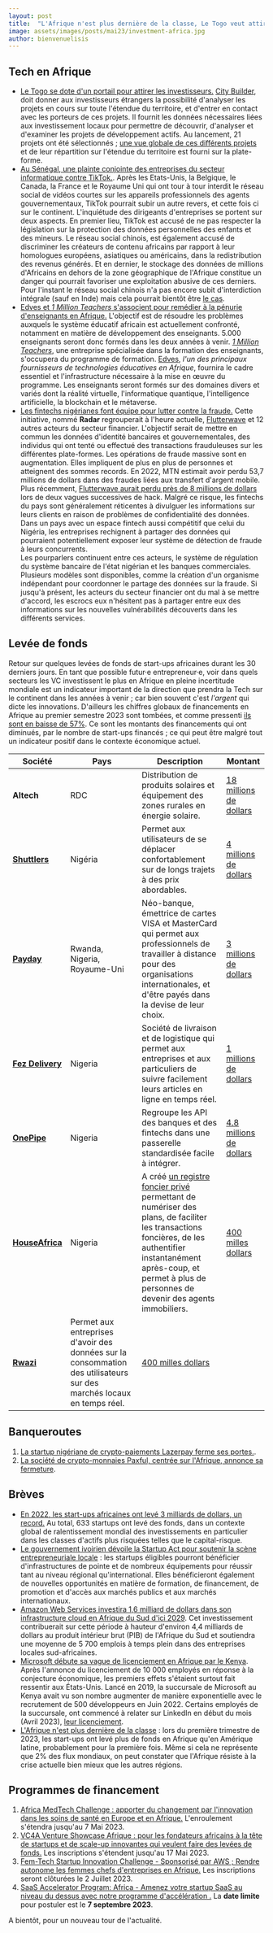 ```yaml
---
layout: post
title:  "L'Afrique n'est plus dernière de la classe, Le Togo veut attirer des investisseurs, Une plainte commune contre TikTok au Sénégal."
image: assets/images/posts/mai23/investment-africa.jpg
author: bienvenuelisis
---
```



## Tech en Afrique

- [Le Togo se dote d'un portail pour attirer les investisseurs.](https://blognet.tg/city-builder-le-portail-togolais-pour-attirer-les-investissements/) [City Builder](https://www.citivelocity.com/citybuilder/eppublic/cb/togo), doit donner aux investisseurs étrangers la possibilité d'analyser les projets en cours sur toute l'étendue du territoire, et d'entrer en contact avec les porteurs de ces projets. Il fournit les données nécessaires liées aux investissement locaux pour permettre de découvrir, d'analyser et d'examiner les projets de développement actifs. Au lancement, 21 projets ont été sélectionnés ; [une vue globale de ces différents projets](https://www.citivelocity.com/citybuilder/eppublic/cb/togo/all) et de leur répartition sur l'étendue du territoire est fourni sur la plate-forme.
- [Au Sénégal, une plainte conjointe des entreprises du secteur informatique contre TikTok.](https://blognet.tg/senegal-tiktok-dans-le-viseur-des-entreprises-du-secteur-tic/). Après les Etats-Unis, la Belgique, le Canada, la France et le Royaume Uni qui ont tour à tour interdit le réseau social de vidéos courtes sur les appareils professionnels des agents gouvernementaux, TikTok pourrait subir un autre revers, et cette fois ci sur le continent. L'inquiétude des dirigeants d'entreprises se portent sur deux aspects. En premier lieu, TikTok est accusé de ne pas respecter la législation sur la protection des données personnelles des enfants et des mineurs. Le réseau social chinois, est également accusé de discriminer les créateurs de contenu africains par rapport à leur homologues européens, asiatiques ou américains, dans la redistribution des revenus générés. Et en dernier, le stockage des données de millions d'Africains en dehors de la zone géographique de l'Afrique constitue un danger qui pourrait favoriser une exploitation abusive de ces derniers. Pour l'instant le réseau social chinois n'a pas encore subit d'interdiction intégrale (sauf en Inde) mais cela pourrait bientôt être [le cas](https://spectrumnews1.com/ma/worcester/news/2023/03/01/continued-push-to-get-tik-tok-banned-on-massachusetts-government-devices).
- [Edves et *1 Million Teachers* s'associent pour remédier à la pénurie d'enseignants en Afrique.](https://disrupt-africa.com/2023/04/14/edves-announces-a-strategic-partnership-with-1-million-teachers/) L'objectif est de résoudre les problèmes auxquels le système éducatif africain est actuellement confronté, notamment en matière de développement des enseignants. 5.000 enseignants seront donc formés dans les deux années à venir. *[1 Million Teachers](https://www.1millionteachers.com/)*, une entreprise spécialisée dans la formation des enseignants, s'occupera du programme de formation. [Edves](https://www.edves.net/), *l'un des principaux fournisseurs de technologies éducatives en Afrique*, fournira le cadre essentiel et l'infrastructure nécessaire à la mise en œuvre du programme. Les enseignants seront formés sur des domaines divers et variés dont la réalité virtuelle, l'informatique quantique, l'intelligence artificielle, la blockchain et le métaverse.
- [Les fintechs nigérianes font équipe pour lutter contre la fraude.](https://techcabal.com/2023/04/20/teamup-to-fight-fraud/) Cette initiative, nommé **Radar** regrouperait à l'heure actuelle, [Flutterwave](https://flutterwave.com/ng) et 12 autres acteurs du secteur financier. L'objectif serait de mettre en commun les données d'identité bancaires et gouvernementales, des individus qui ont tenté ou effectué des transactions frauduleuses sur les différentes plate-formes. Les opérations de fraude massive sont en augmentation. Elles impliquent de plus en plus de personnes et atteignent des sommes records. En 2022, MTN estimait avoir perdu 53,7 millions de dollars dans des fraudes liées aux transfert d'argent mobile. Plus récemment, [Flutterwave aurait perdu près de 8 millions de dollars](https://techcabal.com/2023/04/05/flutterwave-denies-being-breached/) lors de deux vagues successives de hack. Malgré ce risque, les fintechs du pays sont généralement réticentes à divulguer les informations sur leurs clients en raison de problèmes de confidentialité des données. Dans un pays avec un espace fintech aussi compétitif que celui du Nigéria, les entreprises rechignent à partager des données qui pourraient potentiellement exposer leur système de détection de fraude à leurs concurrents.  
 Les pourparlers continuent entre ces acteurs, le système de régulation du système bancaire de l'état nigérian et les banques commerciales. Plusieurs modèles sont disponibles, comme la création d'un organisme indépendant pour coordonner le partage des données sur la fraude.  Si jusqu'à présent, les acteurs du secteur financier ont du mal à se mettre d'accord, les escrocs eux n'hésitent pas à partager entre eux des informations sur les nouvelles vulnérabilités découverts dans les différents services.

## Levée de fonds

Retour sur quelques levées de fonds de start-ups africaines durant les 30 derniers jours. En tant que possible futur·e entrepreneur·e, voir dans quels secteurs les VC investissent le plus en Afrique en pleine incertitude mondiale est un indicateur important de la direction que prendra la Tech sur le continent dans les années à venir ; car bien souvent c'est *l'argent* qui dicte les innovations. D'ailleurs les chiffres globaux de financements en Afrique au premier semestre 2023 sont tombées, et comme pressenti [ils sont en baisse de 57%](https://disrupt-africa.com/2023/04/03/african-tech-startup-funding-dramatically-declines-in-q1-2023/). Ce sont les montants des financements qui ont diminués, par le nombre de start-ups financés ; ce qui peut être malgré tout un indicateur positif dans le contexte économique actuel.

| Société         | Pays          | Description                                | Montant     |
|--               |--             |--                                          |--           |
|**Altech**| RDC| Distribution de produits solaires et équipement des zones rurales en énergie solaire.| [18 millions de dollars](https://disrupt-africa.com/2023/04/21/drcs-altech-group-raises-18m-growth-capital-to-expand-access-to-energy/)|
|[**Shuttlers**](http://shuttlers.ng/)|Nigéria| Permet aux utilisateurs de se déplacer confortablement sur de longs trajets à des prix abordables.|[4 millions de dollars](https://disrupt-africa.com/2023/04/06/nigerian-mobility-startup-shuttlers-raises-4m-funding-to-fuel-growth/)|
|[**Payday**](https://www.usepayday.com/)|Rwanda, Nigeria, Royaume-Uni| Néo-banque, émettrice de cartes VISA et MasterCard qui permet aux professionnels de travailler à distance pour des organisations internationales, et d'être payés dans la devise de leur choix.|[3 millions de dollars](https://disrupt-africa.com/2023/03/31/rwandas-payday-secures-3m-seed-round-to-drive-expansion/)|
|[**Fez Delivery**](https://fezdelivery.co/)|Nigeria| Société de livraison et de logistique qui permet aux entreprises et aux particuliers de suivre facilement leurs articles en ligne en temps réel.|[1 millions de dollars](https://disrupt-africa.com/2023/03/30/nigerian-logistics-startup-fez-delivery-raises-1m-seed-funding-round/)|
|[**OnePipe**](https://www.onepipe.io/)|Nigeria| Regroupe les API des banques et des fintechs dans une passerelle standardisée facile à intégrer.|[4.8 millions de dollars](https://disrupt-africa.com/2023/03/29/nigerian-fintech-startup-onepipe-secures-4-8m-credit-facility-lays-off-staff/)|
|[**HouseAfrica**](https://houseafrica.io/)|Nigeria| A créé [un registre foncier privé](https://sytemap.com/) permettant de numériser des plans, de faciliter les transactions foncières, de les authentifier instantanément après-coup, et permet à plus de personnes de devenir des agents immobiliers.|[400 milles dollars](https://disrupt-africa.com/2023/03/28/nigerian-prop-tech-startup-houseafrica-raises-400k-funding-round/)|
|[**Rwazi**](https://rwazi.com/)|Permet aux entreprises d'avoir des données sur la consommation des utilisateurs sur des marchés locaux en temps réel.|[400 milles dollars](https://disrupt-africa.com/2023/03/28/nigerian-prop-tech-startup-houseafrica-raises-400k-funding-round/)|

## Banqueroutes

1. [La startup nigériane de crypto-paiements Lazerpay ferme ses portes.](https://disrupt-africa.com/2023/04/18/nigerian-crypto-payments-startup-lazerpay-shuts-down/).
2. [La société de crypto-monnaies Paxful, centrée sur l'Afrique, annonce sa fermeture](https://techcabal.com/2023/04/05/africa-focused-crypto-firm-paxful-announces-closure/).

## Brèves

- [En 2022, les start-ups africaines ont levé 3 milliards de dollars, un record.](https://disrupt-africa.com/2023/02/06/african-tech-startup-funding-passes-3bn-mark-in-2022/) Au total, 633 startups ont levé des fonds, dans un contexte global de ralentissement mondial des investissements en particulier dans les classes d'actifs plus risquées telles que le capital-risque.
- [Le gouvernement ivoirien dévoile la Startup Act pour soutenir la scène entrepreneuriale locale](https://disrupt-africa.com/2023/03/31/ivorian-government-unveils-startup-act-to-support-local-entrepreneurship-scene/) : les startups éligibles pourront bénéficier d'infrastructures de pointe et de nombreux équipements pour réussir tant au niveau régional qu'international. Elles bénéficieront également de nouvelles opportunités en matière de formation, de financement, de promotion et d'accès aux marchés publics et aux marchés internationaux.
- [Amazon Web Services investira 1,6 milliard de dollars dans son infrastructure cloud en Afrique du Sud d'ici 2029](https://www.wearetech.africa/fr/fils/tech-stars/amazon-web-services-investira-1-6-milliard-de-dollars-dans-son-infrastructure-cloud-en-afrique-du-sud-dici-2029). Cet investissement contribuerait sur cette période à hauteur d'environ 4,4 milliards de dollars au produit intérieur brut (PIB) de l'Afrique du Sud et soutiendra une moyenne de 5 700 emplois à temps plein dans des entreprises locales sud-africaines.
- [Microsoft débute sa vague de licenciement en Afrique par le Kenya](https://techcabal.com/2023/03/30/microsoft-begins-wave-of-african-layoffs-in-kenya/). Après l'annonce du licenciement de 10 000 employés en réponse à la conjecture économique, les premiers effets s'étaient surtout fait ressentir aux États-Unis. Lancé en 2019, la succursale de Microsoft au Kenya avait vu son nombre augmenter de manière exponentielle avec le recrutement de 500 développeurs en Juin 2022. Certains employés de la succursale, ont commencé à relater sur LinkedIn en début du mois (Avril 2023), [leur licenciement](https://www.linkedin.com/posts/kiruik_layoffs2023-career-microsoft-activity-7046777381943951360-QwBa/).
- [L'Afrique n'est plus dernière de la classe](https://thebigdeal.substack.com/p/q123vsworld) : lors du première trimestre de 2023, les start-ups ont levé plus de fonds en Afrique qu'en Amérique latine, probablement pour la première fois. Même si cela ne représente que 2% des flux mondiaux, on peut constater que l'Afrique résiste à la crise actuelle bien mieux que les autres régions.

## Programmes de financement

 1. [Africa MedTech Challenge : apporter du changement par l'innovation dans les soins de santé en Europe et en Afrique.](https://vc4a.com/agorize/africa-medtech-challenge/) L'enroulement s'étendra jusqu'au 7 Mai 2023.
 2. [VC4A Venture Showcase Afrique : pour les fondateurs africains à la tête de startups et de scale-up innovantes qui veulent faire des levées de fonds.](https://vc4a.com/vc4a/vc4a-venture-showcase-africa-2023/) Les inscriptions s'étendent jusqu'au 17 Mai 2023.
 3. [Fem-Tech Startup Innovation Challenge - Sponsorisé par AWS ; Rendre autonome les femmes chefs d'entreprises en Afrique.](https://enrichinafrica.agorize.com/en/challenges/africarena-fem-tech-startup-innovation-challenge-summit-2023) Les inscriptions seront clôturées le 2 Juillet 2023.
 4. [SaaS Accelerator Program:  Africa - Amenez votre startup SaaS au niveau du dessus avec notre programme d'accélération .](https://startupwiseguys.com/all-programs/saas-accelerator-program-africa/) La **date limite** pour postuler est le **7 septembre 2023**.

A bientôt, pour un nouveau tour de l'actualité.
